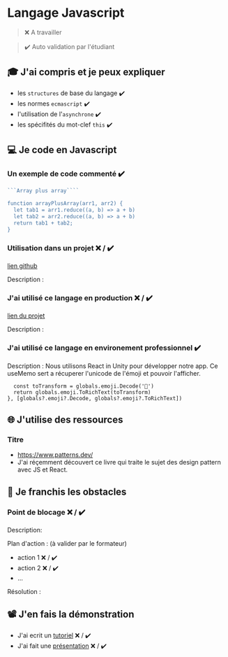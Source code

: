 # Langage Javascript

> ❌ A travailler

> ✔️ Auto validation par l'étudiant

## 🎓 J'ai compris et je peux expliquer

- les `structures` de base du langage ✔️
- les normes `ecmascript` ✔️
- l'utilisation de l'`asynchrone` ✔️
- les spécifités du mot-clef `this` ✔️

## 💻 Je code en Javascript

### Un exemple de code commenté  ✔️

```javascript
```Array plus array````

function arrayPlusArray(arr1, arr2) {
  let tab1 = arr1.reduce((a, b) => a + b)
  let tab2 = arr2.reduce((a, b) => a + b)  
  return tab1 + tab2; 
}
```

### Utilisation dans un projet ❌ / ✔️

[lien github](...)

Description :

### J'ai utilisé ce langage en production ❌ / ✔️

[lien du projet](...)

Description :

### J'ai utilisé ce langage en environement professionnel ✔️

Description : Nous utilisons React in Unity pour développer notre app. Ce useMemo sert a récuperer l'unicode 
                de l'émoji et pouvoir l'afficher.

  ```const emoji = useMemo(() => {
    const toTransform = globals.emoji.Decode('💖')
    return globals.emoji.ToRichText(toTransform)
  }, [globals?.emoji?.Decode, globals?.emoji?.ToRichText])
  ```

## 🌐 J'utilise des ressources

### Titre

- https://www.patterns.dev/
- J'ai réçemment découvert ce livre qui traite le sujet des design pattern avec JS et React. 

## 🚧 Je franchis les obstacles

### Point de blocage ❌ / ✔️

Description:

Plan d'action : (à valider par le formateur)

- action 1 ❌ / ✔️
- action 2 ❌ / ✔️
- ...

Résolution :

## 📽️ J'en fais la démonstration

- J'ai ecrit un [tutoriel](...) ❌ / ✔️
- J'ai fait une [présentation](...) ❌ / ✔️

